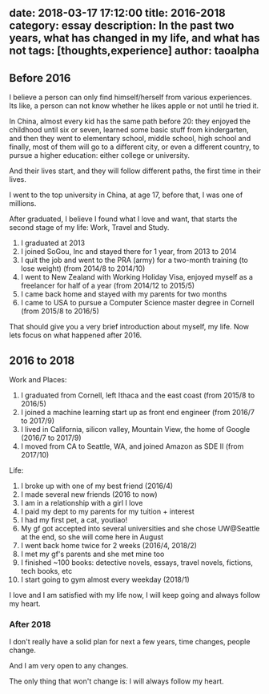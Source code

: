 date: 2018-03-17 17:12:00
title: 2016-2018
category: essay
description: In the past two years, what has changed in my life, and what has not
tags: [thoughts,experience]
author: taoalpha
---

## Before 2016

I believe a person can only find himself/herself from various experiences. Its like, a person can not know whether he likes apple or not until he tried it.

In China, almost every kid has the same path before 20: they enjoyed the childhood until six or seven, learned some basic stuff from kindergarten, and then they went to elementary school, middle school, high school and finally, most of them will go to a different city, or even a different country, to pursue a higher education: either college or university.

And their lives start, and they will follow different paths, the first time in their lives.

I went to the top university in China, at age 17, before that, I was one of millions.

After graduated, I believe I found what I love and want, that starts the second stage of my life: Work, Travel and Study.

1. I graduated at 2013
2. I joined SoGou, Inc and stayed there for 1 year, from 2013 to 2014
3. I quit the job and went to the PRA (army) for a two-month training (to lose weight) (from 2014/8 to 2014/10)
4. I went to New Zealand with Working Holiday Visa, enjoyed myself as a freelancer for half of a year (from 2014/12 to 2015/5)
5. I came back home and stayed with my parents for two months
6. I came to USA to pursue a Computer Science master degree in Cornell (from 2015/8 to 2016/5)

That should give you a very brief introduction about myself, my life. Now lets focus on what happened after 2016.

## 2016 to 2018

Work and Places:

1. I graduated from Cornell, left Ithaca and the east coast (from 2015/8 to 2016/5)
2. I joined a machine learning start up as front end engineer (from 2016/7 to 2017/9)
3. I lived in California, silicon valley, Mountain View, the home of Google (2016/7 to 2017/9)
4. I moved from CA to Seattle, WA, and joined Amazon as SDE II (from 2017/10)

Life:

1. I broke up with one of my best friend (2016/4)
2. I made several new friends (2016 to now)
3. I am in a relationship with a girl I love
4. I paid my dept to my parents for my tuition + interest
5. I had my first pet, a cat, youtiao!
6. My gf got accepted into several universities and she chose UW@Seattle at the end, so she will come here in August
7. I went back home twice for 2 weeks (2016/4, 2018/2)
8. I met my gf's parents and she met mine too
9. I finished ~100 books: detective novels, essays, travel novels, fictions, tech books, etc
10. I start going to gym almost every weekday (2018/1)

I love and I am satisfied with my life now, I will keep going and always follow my heart.

### After 2018

I don't really have a solid plan for next a few years, time changes, people change.

And I am very open to any changes.

The only thing that won't change is: I will always follow my heart.
